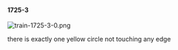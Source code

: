 #### 1725-3
![train-1725-3-0.png](https://github.com/lil-lab/nlvr/raw/master/nlvr/train/images/28/train-1725-3-0.png "train-1725-3-0.png")

there is exactly one yellow circle not touching any edge